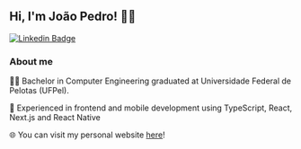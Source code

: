 ## Hi, I'm	João Pedro! :man_technologist:
[![Linkedin Badge](https://img.shields.io/badge/-LinkedIn-blue?style=flat-square&logo=Linkedin&logoColor=white&link=https://www.linkedin.com/in/jpbast)](https://www.linkedin.com/in/jpbast)
   
### About me

:man_student: Bachelor in Computer Engineering graduated at Universidade Federal de Pelotas (UFPel).

:eyes: Experienced in frontend and mobile development using TypeScript, React, Next.js and React Native

🌐 You can visit my personal website [here](https://jpbast.vercel.app)!
